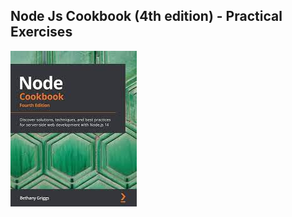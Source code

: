 ## Node Js Cookbook (4th edition) - Practical Exercises

![Node js cookbook image](assets/cookbook.png)
